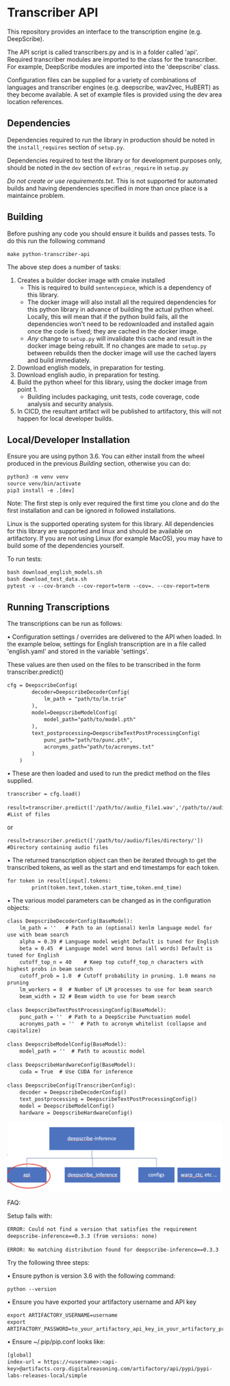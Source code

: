 # Transcriber API

This repository provides an interface to the transcription engine (e.g. DeepScribe).

The API script is called transcribers.py and is in a folder called 'api'. Required transcriber modules are imported to the class for the transcriber. For example, DeepScribe modules are imported into the 'deepscribe' class.

Configuration files can be supplied for a variety of combinations of languages and transcriber engines (e.g. deepscribe, wav2vec, HuBERT) as they become available. A set of example files is provided using the dev area location references.

## Dependencies

Dependencies required to run the library in production should be noted in the `install_requires` section of `setup.py`.

Dependencies required to test the library or for development purposes only, should be noted in the `dev` section of `extras_require` in `setup.py`


*Do not create or use requirements.txt*. This is not supported for automated builds and having dependencies specified in more than once place is a maintaince problem.

## Building

Before pushing any code you should ensure it builds and passes tests.
To do this run the following command

    make python-transcriber-api

The above step does a number of tasks:
1. Creates a builder docker image with cmake installed
    * This is required to build `sentencepiece`, which is a dependency of this library. 
    * The docker image will also install all the required dependencies for this python library in advance of building the actual python wheel. Locally, this will mean that if the python build fails, all the dependencies won't need to be redownloaded and installed again once the code is fixed; they are cached in the docker image.
    * *Any* change to `setup.py` will invalidate this cache and result in the docker image being rebuilt. If no changes are made to `setup.py` between rebuilds then the docker image will use the cached layers and build immediately.
1. Download english models, in preparation for testing.
1. Download english audio, in preparation for testing.
1. Build the python wheel for this library, using the docker image from point 1.
    * Building includes packaging, unit tests, code coverage, code analysis and security analysis.
1. In CICD, the resultant artifact will be published to artifactory, this will not happen for local developer builds.

## Local/Developer Installation

Ensure you are using python 3.6.
You can either install from the wheel produced in the previous *Building* section, otherwise you can do:

    python3 -m venv venv
    source venv/bin/activate
    pip3 install -e .[dev]

Note: The first step is only ever required the first time you clone and do the first installation and can be ignored in followed installations.

Linux is the supported operating system for this library. All dependencies for this library are supported and linux and should be available on artifactory. If you are not using Linux (for example MacOS), you may have to build some of the dependencies yourself. 

To run tests:
    
    bash download_english_models.sh
    bash download_test_data.sh
    pytest -v --cov-branch --cov-report=term --cov=. --cov-report=term

## Running Transcriptions

The transcriptions can be run as follows:


•	Configuration settings / overrides are delivered to the API when loaded. 
In the example below, settings for English transcription are in a file called 'english.yaml' and stored in the variable 'settings'.


These values are then used on the files to be transcribed in the form transcriber.predict()

	cfg = DeepscribeConfig(
            decoder=DeepscribeDecoderConfig(
                lm_path = "path/to/lm.trie"
            ),
            model=DeepscribeModelConfig(
                model_path="path/to/model.pth"
            ),
            text_postprocessing=DeepscribeTextPostProcessingConfig(
                punc_path="path/to/punc.pth",
                acronyms_path="path/to/acronyms.txt"
            )
        )


•	These are then loaded and used to run the predict method on the files supplied.

	transcriber = cfg.load()

	result=transcriber.predict(['/path/to//audio_file1.wav','/path/to//audio_file1.wav'])  #List of files

or
	
	result=transcriber.predict(['/path/to//audio/files/directory/'])  #Directory containing audio files

•   The returned transcription object can then be iterated through to get the transcribed tokens, as well as the start and end timestamps for each token.

    for token in result[input].tokens:
            print(token.text,token.start_time,token.end_time)

•	The various model parameters can be changed as in the configuration objects:

	
	class DeepscribeDecoderConfig(BaseModel):
        lm_path = ''   # Path to an (optional) kenlm language model for use with beam search
        alpha = 0.39 # Language model weight Default is tuned for English
        beta = 0.45  # Language model word bonus (all words) Default is tuned for English
        cutoff_top_n = 40    # Keep top cutoff_top_n characters with highest probs in beam search
        cutoff_prob = 1.0  # Cutoff probability in pruning. 1.0 means no pruning
        lm_workers = 8  # Number of LM processes to use for beam search
        beam_width = 32 # Beam width to use for beam search

    class DeepscribeTextPostProcessingConfig(BaseModel):
        punc_path = ''  # Path to a DeepScribe Punctuation model
        acronyms_path = ''  # Path to acronym whitelist (collapse and capitalize)

    class DeepscribeModelConfig(BaseModel):
        model_path = ''  # Path to acoustic model

    class DeepscribeHardwareConfig(BaseModel):
        cuda = True  # Use CUDA for inference

    class DeepscribeConfig(TranscriberConfig):
        decoder = DeepscribeDecoderConfig()
        text_postprocessing = DeepscribeTextPostProcessingConfig()
        model = DeepscribeModelConfig()
        hardware = DeepscribeHardwareConfig()


![image info](./images/api_location.png)

FAQ:

Setup fails with:

    ERROR: Could not find a version that satisfies the requirement deepscribe-inference==0.3.3 (from versions: none)
    
    ERROR: No matching distribution found for deepscribe-inference==0.3.3

Try the following three steps:

• Ensure python is version 3.6 with the following command:

    python --version

• Ensure you have exported your artifactory username and API key

    export ARTIFACTORY_USERNAME=username
    export ARTIFACTORY_PASSWORD=to_your_artifactory_api_key_in_your_artifactory_profile

• Ensure ~/.pip/pip.conf looks like:

    [global]
    index-url = https://<username>:<api-key>@artifacts.corp.digitalreasoning.com/artifactory/api/pypi/pypi-labs-releases-local/simple